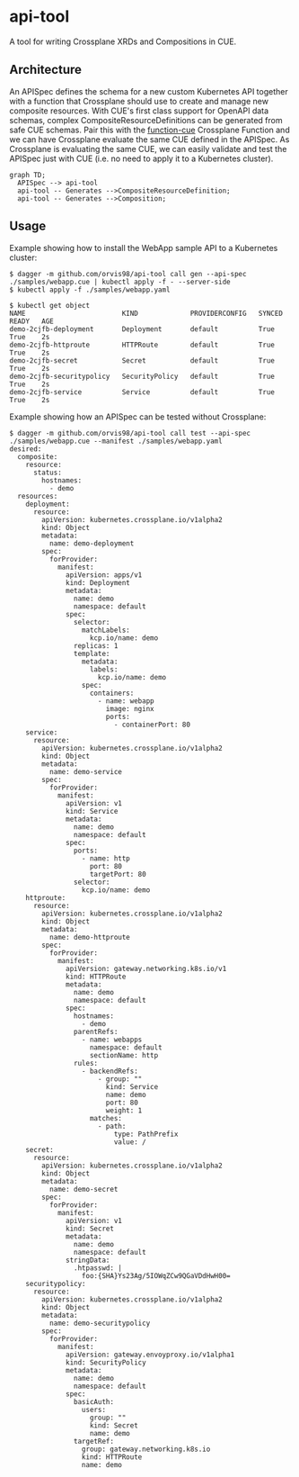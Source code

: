 # api-tool

A tool for writing Crossplane XRDs and Compositions in CUE.

## Architecture

An APISpec defines the schema for a new custom Kubernetes API together with a function that Crossplane should use to create and manage new composite resources.
With CUE's first class support for OpenAPI data schemas, complex CompositeResourceDefinitions can be generated from safe CUE schemas.
Pair this with the [function-cue](https://github.com/crossplane-contrib/function-cue) Crossplane Function and we can have Crossplane evaluate the same CUE defined in the APISpec.
As Crossplane is evaluating the same CUE, we can easily validate and test the APISpec just with CUE (i.e. no need to apply it to a Kubernetes cluster).

```mermaid
graph TD;
  APISpec --> api-tool
  api-tool -- Generates -->CompositeResourceDefinition;
  api-tool -- Generates -->Composition;
```


## Usage

Example showing how to install the WebApp sample API to a Kubernetes cluster:

```console
$ dagger -m github.com/orvis98/api-tool call gen --api-spec ./samples/webapp.cue | kubectl apply -f - --server-side
$ kubectl apply -f ./samples/webapp.yaml

$ kubectl get object
NAME                        KIND             PROVIDERCONFIG   SYNCED   READY   AGE
demo-2cjfb-deployment       Deployment       default          True     True    2s
demo-2cjfb-httproute        HTTPRoute        default          True     True    2s
demo-2cjfb-secret           Secret           default          True     True    2s
demo-2cjfb-securitypolicy   SecurityPolicy   default          True     True    2s
demo-2cjfb-service          Service          default          True     True    2s
```

Example showing how an APISpec can be tested without Crossplane:

```console
$ dagger -m github.com/orvis98/api-tool call test --api-spec ./samples/webapp.cue --manifest ./samples/webapp.yaml
desired:
  composite:
    resource:
      status:
        hostnames:
          - demo
  resources:
    deployment:
      resource:
        apiVersion: kubernetes.crossplane.io/v1alpha2
        kind: Object
        metadata:
          name: demo-deployment
        spec:
          forProvider:
            manifest:
              apiVersion: apps/v1
              kind: Deployment
              metadata:
                name: demo
                namespace: default
              spec:
                selector:
                  matchLabels:
                    kcp.io/name: demo
                replicas: 1
                template:
                  metadata:
                    labels:
                      kcp.io/name: demo
                  spec:
                    containers:
                      - name: webapp
                        image: nginx
                        ports:
                          - containerPort: 80
    service:
      resource:
        apiVersion: kubernetes.crossplane.io/v1alpha2
        kind: Object
        metadata:
          name: demo-service
        spec:
          forProvider:
            manifest:
              apiVersion: v1
              kind: Service
              metadata:
                name: demo
                namespace: default
              spec:
                ports:
                  - name: http
                    port: 80
                    targetPort: 80
                selector:
                  kcp.io/name: demo
    httproute:
      resource:
        apiVersion: kubernetes.crossplane.io/v1alpha2
        kind: Object
        metadata:
          name: demo-httproute
        spec:
          forProvider:
            manifest:
              apiVersion: gateway.networking.k8s.io/v1
              kind: HTTPRoute
              metadata:
                name: demo
                namespace: default
              spec:
                hostnames:
                  - demo
                parentRefs:
                  - name: webapps
                    namespace: default
                    sectionName: http
                rules:
                  - backendRefs:
                      - group: ""
                        kind: Service
                        name: demo
                        port: 80
                        weight: 1
                    matches:
                      - path:
                          type: PathPrefix
                          value: /
    secret:
      resource:
        apiVersion: kubernetes.crossplane.io/v1alpha2
        kind: Object
        metadata:
          name: demo-secret
        spec:
          forProvider:
            manifest:
              apiVersion: v1
              kind: Secret
              metadata:
                name: demo
                namespace: default
              stringData:
                .htpasswd: |
                  foo:{SHA}Ys23Ag/5IOWqZCw9QGaVDdHwH00=
    securitypolicy:
      resource:
        apiVersion: kubernetes.crossplane.io/v1alpha2
        kind: Object
        metadata:
          name: demo-securitypolicy
        spec:
          forProvider:
            manifest:
              apiVersion: gateway.envoyproxy.io/v1alpha1
              kind: SecurityPolicy
              metadata:
                name: demo
                namespace: default
              spec:
                basicAuth:
                  users:
                    group: ""
                    kind: Secret
                    name: demo
                targetRef:
                  group: gateway.networking.k8s.io
                  kind: HTTPRoute
                  name: demo
```
